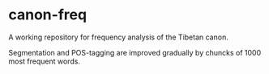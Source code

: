 # canon-freq

A working repository for frequency analysis of the Tibetan canon.

Segmentation and POS-tagging are improved gradually by chuncks of 1000 most frequent words. 
